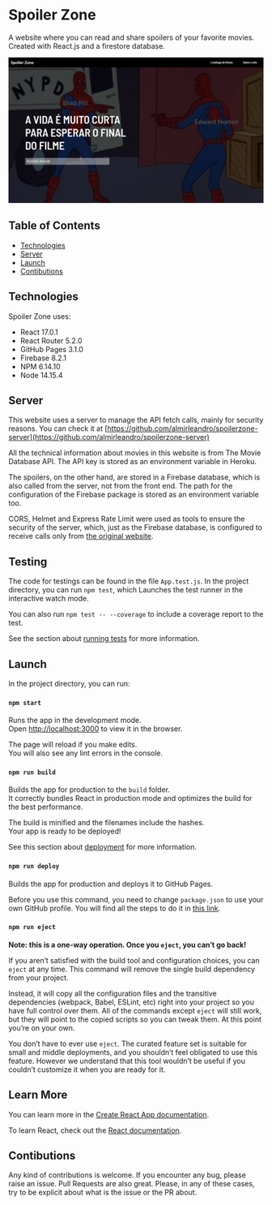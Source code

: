 # Spoiler Zone

A website where you can read and share spoilers of your favorite movies. Created with React.js and a firestore database.

![Spoiler Zone Homepage](./src/assets/spoilerzone-thumb.png "Spoiler Zone Homepage")

## Table of Contents

* [Technologies](#Technologies)
* [Server](#Server)
* [Launch](#Launch)
* [Contibutions](#Contibutions)

## Technologies

Spoiler Zone uses:
* React 17.0.1
* React Router 5.2.0
* GitHub Pages 3.1.0
* Firebase 8.2.1
* NPM 6.14.10
* Node 14.15.4

## Server

This website uses a server to manage the API fetch calls, mainly for security reasons. You can check it at [https://github.com/almirleandro/spoilerzone-server](https://github.com/almirleandro/spoilerzone-server)

All the technical information about movies in this website is from The Movie Database API. The API key is stored as an environment variable in Heroku.

The spoilers, on the other hand, are stored in a Firebase database, which is also called from the server, not from the front end. The path for the configuration of the Firebase package is stored as an environment variable too.

CORS, Helmet and Express Rate Limit were used as tools to ensure the security of the server, which, just as the Firebase database, is configured to receive calls only from [the original website](https://almirleandro.github.io/spoilerzone/#/).

## Testing

The code for testings can be found in the file `App.test.js`. In the project directory, you can run `npm test`, which Launches the test runner in the interactive watch mode.

You can also run `npm test -- --coverage` to include a coverage report to the test.

See the section about [running tests](https://facebook.github.io/create-react-app/docs/running-tests) for more information.

## Launch

In the project directory, you can run:

#### `npm start`

Runs the app in the development mode.\
Open [http://localhost:3000](http://localhost:3000) to view it in the browser.

The page will reload if you make edits.\
You will also see any lint errors in the console.

#### `npm run build`

Builds the app for production to the `build` folder.\
It correctly bundles React in production mode and optimizes the build for the best performance.

The build is minified and the filenames include the hashes.\
Your app is ready to be deployed!

See this section about [deployment](https://facebook.github.io/create-react-app/docs/deployment) for more information.

#### `npm run deploy`

Builds the app for production and deploys it to GitHub Pages.

Before you use this command, you need to change `package.json` to use your own GitHub profile. You will find all the steps to do it in [this link](https://dev.to/yuribenjamin/how-to-deploy-react-app-in-github-pages-2a1f).

#### `npm run eject`

**Note: this is a one-way operation. Once you `eject`, you can’t go back!**

If you aren’t satisfied with the build tool and configuration choices, you can `eject` at any time. This command will remove the single build dependency from your project.

Instead, it will copy all the configuration files and the transitive dependencies (webpack, Babel, ESLint, etc) right into your project so you have full control over them. All of the commands except `eject` will still work, but they will point to the copied scripts so you can tweak them. At this point you’re on your own.

You don’t have to ever use `eject`. The curated feature set is suitable for small and middle deployments, and you shouldn’t feel obligated to use this feature. However we understand that this tool wouldn’t be useful if you couldn’t customize it when you are ready for it.

## Learn More

You can learn more in the [Create React App documentation](https://facebook.github.io/create-react-app/docs/getting-started).

To learn React, check out the [React documentation](https://reactjs.org/).

## Contibutions

Any kind of contributions is welcome. If you encounter any bug, please raise an issue. Pull Requests are also great. Please, in any of these cases, try to be explicit about what is the issue or the PR about.